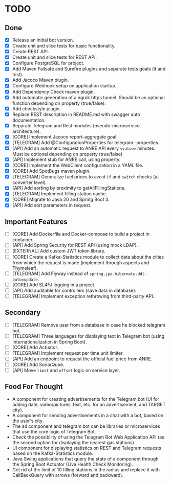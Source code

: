 # TODO

## Done

- [X] Release an initial bot version.
- [X] Create unit and slice tests for basic functionality.
- [X] Create REST API.
- [X] Create unit and slice tests for REST API.
- [X] Configure PostgreSQL for project.
- [X] Add Maven Failsafe and Surefire plugins and separate tests goals (it and test).
- [X] Add Jacoco Maven plugin.
- [X] Configure Webhook setup on application startup.
- [X] Add Dependency Check maven plugin.
- [X] Add automatic generation of a ngrok https tunnel. Should be an optional function depending on property (true/false).
- [X] Add checkstyle plugin.
- [X] Replace REST description in README.md with swagger auto documentation.
- [X] Separate Telegram and Rest modules (pseudo-microservice architecture).
- [X] [CORE] Implement Jacoco report-aggregate goal.
- [X] [TELEGRAM] Add @ConfigurationProperties for telegram.-properties.
- [X] [API] Add an automatic request to ANRE API every `<value>` minutes. Must be optional depending on property (true/false)
- [X] [API] Implement stub for ANRE call, using property.
- [X] [CORE] Implement the WebClient configuration in a YAML file.
- [X] [CORE] Add SpotBugs maven plugin.
- [X] [TELEGRAM] Generalize fuel prices to avoid `if` and `switch` checks (at converter level).
- [X] [API] Add sorting by proximity to getAllFillingStations.
- [X] [TELEGRAM] Implement filling station cache.
- [X] [CORE] Migrate to Java 20 and Spring Boot 3.
- [X] [API] Add sort parameters in request.

## Important Features

- [ ] [CORE] Add Dockerfile and Docker-compose to build a project in container.
- [ ] [API] Add Spring Security for REST API (using mock LDAP).
- [ ] [EXTERNAL] Add custom JWT token library.
- [ ] [CORE] Create a Kafka-Statistics module to collect data about the cities from which the request is made (implement through
  aspects and Thymeleaf).
- [ ] [TELEGRAM] Add Flyway instead of `spring.jpa.hibernate.ddl-auto=update`.
- [ ] [CORE] Add SL4FJ logging in a project.
- [ ] [API] Add auditable for controllers (save data in database).
- [ ] [TELEGRAM] Implement exception rethrowing from third-party API.

## Secondary

- [ ] [TELEGRAM] Remove user from a database in case he blocked telegram bot.
- [ ] [TELEGRAM] Three languages for displaying text in Telegram bot (using Internationalization in Spring Boot).
- [ ] [CORE] Add Actuator.
- [ ] [TELEGRAM] Implement request per time unit limiter.
- [ ] [API] Add an endpoint to request the official fuel price from ANRE.
- [ ] [CORE] Add SonarQube.
- [ ] [API] Move `limit` and `offset` logic on service layer.

## Food For Thought
- A component for creating advertisements for the Telegram bot
  (UI for adding date, video/pictures, text, etc. for an advertisement, and TARGET city).
- A component for sending advertisements in a chat with a bot, based on the user's city.
- The ad component and telegram bot can be libraries or microservices that use the core logic of Telegram Bot.
- Check the possibility of using the Telegram Bot Web Application API (as the second option for displaying the nearest gas stations)
- UI component for displaying statistics on REST and Telegram requests based on the Kafka-Statistics module.
- Java Swing applications that query the state of a component through the Spring Boot Actuator (Live Health Check Monitoring).
- Get rid of the limit of 10 filling stations in the radius and replace it with CallBackQuery with arrows (forward and backward).
